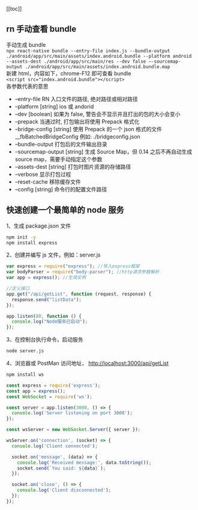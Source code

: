 [[toc]]

## rn 手动查看 bundle

手动生成 bundle  
`npx react-native bundle --entry-file index.js --bundle-output ./android/app/src/main/assets/index.android.bundle --platform android --assets-dest ./android/app/src/main/res --dev false –-sourcemap-output ./android/app/src/main/assets/index.android.bundle.map`  
新建 html，内容如下，chrome-F12 即可查看 bundle  
`<script src="index.android.bundle"></script>`  
各参数代表的意思

- –entry-file RN 入口文件的路径, 绝对路径或相对路径
- –platform \[string\] ios 或 andorid
- –dev \[boolean\] 如果为 false, 警告会不显示并且打出的包的大小会变小
- –prepack 当通过时, 打包输出将使用 Prepack 格式化
- –bridge-config \[string\] 使用 Prepack 的一个 json 格式的文件\_\_fbBatchedBridgeConfig 例如: ./bridgeconfig.json
- –bundle-output 打包后的文件输出目录
- –sourcemap-output \[string\] 生成 Source Map，但 0.14 之后不再自动生成 source map，需要手动指定这个参数
- –assets-dest \[string\] 打包时图片资源的存储路径
- –verbose 显示打包过程
- –reset-cache 移除缓存文件
- –config \[string\] 命令行的配置文件路径

## 快速创建一个最简单的 node 服务

1、生成 package.json 文件

```bash
npm init -y
npm install express
```

2、创建并编写 js 文件，例如：server.js

```javascript
var express = require("express"); //导入express框架
var bodyParser = require("body-parser"); //http请求参数解析
var app = express(); //生成实例

//定义接口
app.get("/api/getList", function (request, response) {
  response.send("listData");
});

app.listen(80, function () {
  console.log("Node服务已启动");
});
```

3、在控制台执行命令，启动服务

```scss
node server.js
```

4、浏览器或 PostMan 访问地址，
<a href="http://localhost:3000/api/getList">http://localhost:3000/api/getList</a>

```js
npm install ws

const express = require('express');
const app = express();
const WebSocket = require('ws');

const server = app.listen(3000, () => {
  console.log('Server listening on port 3000');
});

const wsServer = new WebSocket.Server({ server });

wsServer.on('connection', (socket) => {
  console.log('Client connected');

  socket.on('message', (data) => {
    console.log('Received message:', data.toString());
    socket.send(`You said: ${data}`);
  });

  socket.on('close', () => {
    console.log('Client disconnected');
  });
});

```
